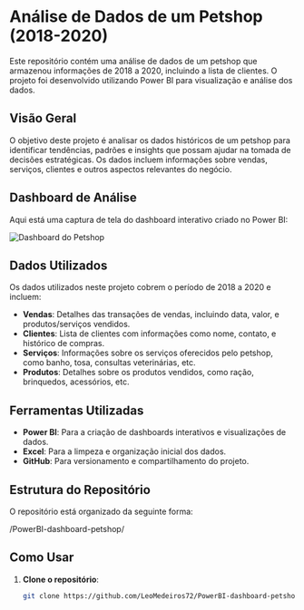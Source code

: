 # Análise de Dados de um Petshop (2018-2020)

Este repositório contém uma análise de dados de um petshop que armazenou informações de 2018 a 2020, incluindo a lista de clientes. O projeto foi desenvolvido utilizando Power BI para visualização e análise dos dados.

## Visão Geral

O objetivo deste projeto é analisar os dados históricos de um petshop para identificar tendências, padrões e insights que possam ajudar na tomada de decisões estratégicas. Os dados incluem informações sobre vendas, serviços, clientes e outros aspectos relevantes do negócio.

## Dashboard de Análise

Aqui está uma captura de tela do dashboard interativo criado no Power BI:

![Dashboard do Petshop](images/PowerBI.png)

## Dados Utilizados

Os dados utilizados neste projeto cobrem o período de 2018 a 2020 e incluem:

- **Vendas**: Detalhes das transações de vendas, incluindo data, valor, e produtos/serviços vendidos.
- **Clientes**: Lista de clientes com informações como nome, contato, e histórico de compras.
- **Serviços**: Informações sobre os serviços oferecidos pelo petshop, como banho, tosa, consultas veterinárias, etc.
- **Produtos**: Detalhes sobre os produtos vendidos, como ração, brinquedos, acessórios, etc.

## Ferramentas Utilizadas

- **Power BI**: Para a criação de dashboards interativos e visualizações de dados.
- **Excel**: Para a limpeza e organização inicial dos dados.
- **GitHub**: Para versionamento e compartilhamento do projeto.

## Estrutura do Repositório

O repositório está organizado da seguinte forma:

/PowerBI-dashboard-petshop/

## Como Usar

1. **Clone o repositório**:
   ```bash
   git clone https://github.com/LeoMedeiros72/PowerBI-dashboard-petshop.git

